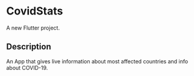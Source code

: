 # CovidStats

A new Flutter project.

## Description

An App that gives live information about most affected countries and info about COVID-19.